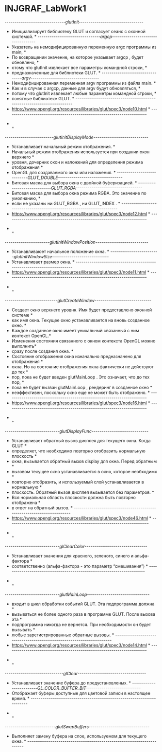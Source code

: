 # INJGRAF_LabWork1
*-------------------------------glutInit---------------------------------*
* Инициализирует библиотеку GLUT и согласует сеанс с оконной системой.   *
*--------------------------------argcp-----------------------------------*
* Указатель на немодифицированную переменную argc программы из main,     *
* По возвращении значение, на которое указывает argcp , будет обновлено, *
* отому что glutInit извлекает все параметры командной строки,           *
* предназначенные для библиотеки GLUT.                                   *
*---------------------------------argv-----------------------------------*
* Немодифицированная переменная argv программы из файла main.			 *
* Как и в случае с argcp, данные для argv будут обновляться,			 *
* потому что glutInit извлекает любые параметры командной строки,		 *
* понятные библиотеке GLUT.											  	 *
*------------------------------------------------------------------------*
* https://www.opengl.org/resources/libraries/glut/spec3/node10.html	  	 *
*------------------------------------------------------------------------*
*																		 *
*-------------------------glutInitDisplayMode----------------------------*
* Устанавливает начальный режим отображения.							 *
* Начальный режим отображения используется при создании окон верхнего	 *
* уровня, дочерних окон и наложений для определения режима отображения	 *
* OpenGL для создаваемого окна или наложения.							 *
*----------------------------GLUT_DOUBLE---------------------------------*
* Битовая маска для выбора окна с двойной буферизацией.					 *
*-----------------------------GLUT_RGBA----------------------------------*
* Битовая маска для выбора окна режима RGBA. Это значение по умолчанию,  *
* если не указаны ни GLUT_RGBA , ни GLUT_INDEX .						 *
*------------------------------------------------------------------------*
* https://www.opengl.org/resources/libraries/glut/spec3/node12.html	  	 *
*------------------------------------------------------------------------*
*																		 *
*-----------------------glutInitWindowPosition---------------------------*
* Устанавливаюет начальное положение окна.								 *
*-------------------------glutInitWindowSize-----------------------------*
* Устанавливает размер окна.											 *
*------------------------------------------------------------------------*
* https://www.opengl.org/resources/libraries/glut/spec3/node11.html	  	 *
*------------------------------------------------------------------------*
*																		 *
*---------------------------glutCreateWindow-----------------------------*
* Cоздает окно верхнего уровня. Имя будет предоставлено оконной системе  *
* как имя окна. Текущее окно устанавливается на вновь созданное окно.	 *
* Каждое созданное окно имеет уникальный связанный с ним контекст OpenGL.*
* Изменения состояния связанного с окном контекста OpenGL можно выполнить*
* сразу после создания окна.											 *
* Состояние отображения окна изначально предназначено для отображения	 *
* окна. Но на состояние отображения окна фактически не действуют до тех  *
* пор, пока не будет введен glutMainLoop . Это означает, что до тех пор, *
* пока не будет вызван glutMainLoop , рендеринг в созданное окно		 *
* неэффективен, поскольку окно еще не может быть отображено.			 *
*------------------------------------------------------------------------*
* https://www.opengl.org/resources/libraries/glut/spec3/node16.html	  	 *
*------------------------------------------------------------------------*
*																		 *
*----------------------------glutDisplayFunc-----------------------------*
* Устанавливает обратный вызов дисплея для текущего окна. Когда GLUT	 *
* определяет, что необходимо повторно отобразить нормальную плоскость	 *
* окна, вызывается обратный вызов display для окна. Перед обратным		 *
* вызовом текущее окно устанавливается в окно, которое необходимо		 *
* повторно отобразить, и используемый слой устанавливается в нормальную  *
* плоскость. Обратный вызов дисплея вызывается без параметров.			 *
* Вся нормальная область плоскости должна быть повторно отображена		 *
* в ответ на обратный вызов.											 *
*------------------------------------------------------------------------*
* https://www.opengl.org/resources/libraries/glut/spec3/node46.html	  	 *
*------------------------------------------------------------------------*
*																		 *
*----------------------------glClearColor--------------------------------*
* Устанавливает значения для красного, зеленого, синего и альфа-фактора  *
* соответственно (альфа-фактора - это параметр “смешивания”)			 *
*------------------------------------------------------------------------*
*																		 *
*----------------------------glutMainLoop--------------------------------*
* входит в цикл обработки событий GLUT. Эта подпрограмма должна		  	 *
* вызываться не более одного раза в программе GLUT. После вызова эта	 *
* подпрограмма никогда не вернется. При необходимости он будет вызывать  *
* любые зарегистрированные обратные вызовы.							  	 *
*------------------------------------------------------------------------*
* https://www.opengl.org/resources/libraries/glut/spec3/node14.html	  	 *
*------------------------------------------------------------------------*
*																		 *
*------------------------------glClear-----------------------------------*
* Устанавливает значение буфера до предустановленых.					 *
*-------------------------GL_COLOR_BUFFER_BIT----------------------------*
* Отображает буферы доступные для цветовой записи в настоящее время.	 *
*------------------------------------------------------------------------*
*																		 *
*--------------------------glutSwapBuffers-------------------------------*
* Выполняет замену буфера на слое, используемом для текущего окна.		 *
*------------------------------------------------------------------------*
